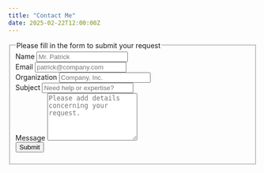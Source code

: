 ```yaml
---
title: "Contact Me"
date: 2025-02-22T12:00:00Z
---
```


<div id="reply-message"></div>
<div>
   <fieldset>
      <legend>Please fill in the form to submit your request</legend>
      <form action="https://255125pygl.execute-api.ap-southeast-1.amazonaws.com/production/contact" method="post">
         <!-- uncomment this div block when enabling reCaptcha
         <script src="https://www.google.com/recaptcha/api.js"></script>
         -->
         <div class="form-item">
            <label for="name">Name</label>
            <input type="text" name="name" id="name"  placeholder="Mr. Patrick" />
         </div>
         <div class="form-item">
            <label for="email">Email <span class="req"></span></label>
            <input type="text" name="email" id="email"  class="required email" placeholder="patrick@company.com" />
         </div>
         <div class="form-item">
            <label for="organization">Organization</label>
            <input type="text" name="organization" id="organization"  placeholder="Company, Inc." />
         </div>
         <!-- {{ if in .Params.tags "contact" }} -->
         <div class="form-item">
            <label for="subject">Subject</label>
            <input type="text" name="subject" id="subject"  value="" placeholder="Need help or expertise?" />
            <input type="hidden" name="target" id="target"  value="contact" />
            <!-- Leave blank or set the value of this field is set with valid URL. If set, the backend service will use the value as redirect URL once the form submitted. -->
            <input class="form-input" type="hidden" name="requestOrigin" id="requestOrigin"  value="" />
         </div>
         <div class="form-item">
            <label for="message">Message</label>
            <textarea  rows="6" name="message" id="message"  placeholder="Please add details concerning your request."></textarea>
         </div>
         <!-- {{ else }} -->
         <div class="form-item">
            <input type="hidden" name="subject" id="subject"  value="Your Access to Product Demo!" />
            <input type="hidden" name="target" id="target"  value="demo" />
         </div>
         <!-- {{ end }} -->
         <!-- uncomment the below div when enabling reCaptcha
         <div class="g-recaptcha" data-sitekey="{{.Site.Params.reCaptchaPrivateKey}}"></div>
         -->
         <input  class="button"  type="submit" value="Submit">
      </form>
   </fieldset>
</div>
